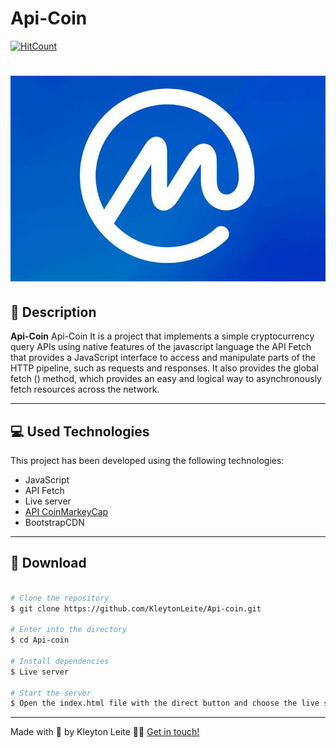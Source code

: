 # Api-Coin

[![HitCount](http://hits.dwyl.com/KleytonLeite/Api-coin.svg)](http://hits.dwyl.com/KleytonLeite/Api-coin-git)

<h1 align="center">
  <img src="./coin.jpg">
</h1>

## 📝 Description

**Api-Coin** Api-Coin It is a project that implements a simple cryptocurrency query APIs using native features of the javascript language the API Fetch that provides a JavaScript interface to access and manipulate parts of the HTTP pipeline, such as requests and responses. It also provides the global fetch () method, which provides an easy and logical way to asynchronously fetch resources across the network.

---

## 💻 Used Technologies

This project has been developed using the following technologies:

- JavaScript
- API Fetch
- Live server
- [API CoinMarkeyCap](https://www.linkedin.com/in/kleyton-leite-a384a76b/)
- BootstrapCDN

---

## 📁 Download

```bash

# Clone the repository
$ git clone https://github.com/KleytonLeite/Api-coin.git

# Enter into the directory
$ cd Api-coin

# Install dependencies
$ Live server

# Start the server
$ Open the index.html file with the direct button and choose the live server option

```

---

Made with 💙 by Kleyton Leite 👋🏻 [Get in touch!](https://www.linkedin.com/in/kleyton-leite-a384a76b/)
